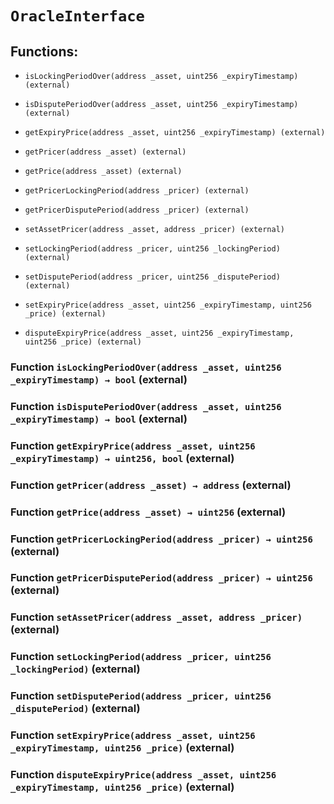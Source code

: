# `OracleInterface`

## Functions:

- `isLockingPeriodOver(address _asset, uint256 _expiryTimestamp) (external)`

- `isDisputePeriodOver(address _asset, uint256 _expiryTimestamp) (external)`

- `getExpiryPrice(address _asset, uint256 _expiryTimestamp) (external)`

- `getPricer(address _asset) (external)`

- `getPrice(address _asset) (external)`

- `getPricerLockingPeriod(address _pricer) (external)`

- `getPricerDisputePeriod(address _pricer) (external)`

- `setAssetPricer(address _asset, address _pricer) (external)`

- `setLockingPeriod(address _pricer, uint256 _lockingPeriod) (external)`

- `setDisputePeriod(address _pricer, uint256 _disputePeriod) (external)`

- `setExpiryPrice(address _asset, uint256 _expiryTimestamp, uint256 _price) (external)`

- `disputeExpiryPrice(address _asset, uint256 _expiryTimestamp, uint256 _price) (external)`

### Function `isLockingPeriodOver(address _asset, uint256 _expiryTimestamp) → bool` (external)

### Function `isDisputePeriodOver(address _asset, uint256 _expiryTimestamp) → bool` (external)

### Function `getExpiryPrice(address _asset, uint256 _expiryTimestamp) → uint256, bool` (external)

### Function `getPricer(address _asset) → address` (external)

### Function `getPrice(address _asset) → uint256` (external)

### Function `getPricerLockingPeriod(address _pricer) → uint256` (external)

### Function `getPricerDisputePeriod(address _pricer) → uint256` (external)

### Function `setAssetPricer(address _asset, address _pricer)` (external)

### Function `setLockingPeriod(address _pricer, uint256 _lockingPeriod)` (external)

### Function `setDisputePeriod(address _pricer, uint256 _disputePeriod)` (external)

### Function `setExpiryPrice(address _asset, uint256 _expiryTimestamp, uint256 _price)` (external)

### Function `disputeExpiryPrice(address _asset, uint256 _expiryTimestamp, uint256 _price)` (external)

